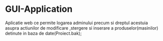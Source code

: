 # GUI-Application
Aplicatie web ce permite logarea adminului precum si dreptul acestuia asupra actiunilor de modificare ,stergere si inserare a produselor(masinilor) detinute in baza de date(Proiect.bak);
